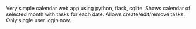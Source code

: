 Very simple calendar web app using python, flask, sqlite.
Shows calendar of selected month with tasks for each date.
Allows create/edit/remove tasks.
Only single user login now.
